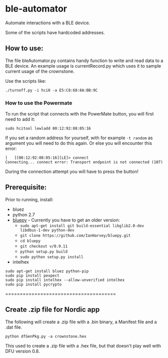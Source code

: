 ble-automator
======================================
Automate interactions with a BLE device.

Some of the scripts have hardcoded addresses.


## How to use:

The file bleAutomator.py contains handy function to write and read data to a BLE device.
An example usage is currentRecord.py which uses it to sample current usage of the crownstone.

Use the scripts like:

    ./turnoff.py -i hci0 -a E5:C8:68:8A:BB:9C


### How to use the Powermate

To run the script that connects with the PowerMate button, you will first need to add it:

    sudo hcitool lewladd 00:12:92:08:05:16

If you set a random address for yourself, with for example `-t random` as argument you will need to do this again. Or else you will encounter this error:

    [   ][00:12:92:08:05:16][LE]> connect
    Connecting... connect error: Transport endpoint is not connected (107)

During the connection attempt you will have to press the button!

## Prerequisite:

Prior to running, install:

* bluez
* python 2.7
* [bluepy](https://github.com/IanHarvey/bluepy) - Currently you have to get an older version:
  * `sudo apt-get install git build-essential libglib2.0-dev libdbus-1-dev python-dev`
  * `git clone https://github.com/IanHarvey/bluepy.git`
  * `cd bluepy`
  * `git checkout v/0.9.11`
  * `python setup.py build`
  * `sudo python setup.py install`
* intelhex

```
sudo apt-get install bluez python-pip
sudo pip install pexpect
sudo pip install intelhex --allow-unverified intelhex
sudo pip install pycrypto
```

======================================

## Create .zip file for Nordic app

The following will create a .zip file with a .bin binary, a Manifest file and a .dat file.

	python dfGenPkg.py -a crownstone.hex

This used to create a .zip file with a .hex file, but that doesn't play well with DFU version 0.8.

